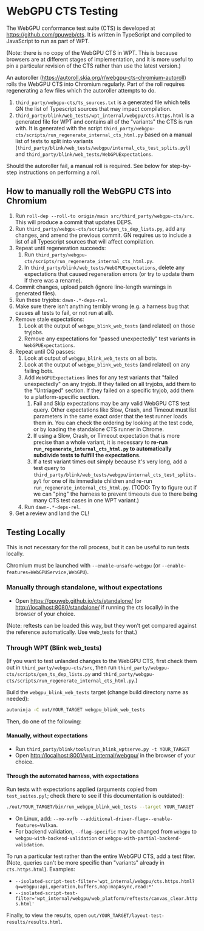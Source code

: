# WebGPU CTS Testing

The WebGPU conformance test suite (CTS) is developed at
<https://github.com/gpuweb/cts>. It is written in TypeScript and compiled to
JavaScript to run as part of WPT.

(Note: there is no copy of the WebGPU CTS in WPT. This is because browsers are
at different stages of implementation, and it is more useful to pin a particular
revision of the CTS rather than use the latest version.)

An autoroller (https://autoroll.skia.org/r/webgpu-cts-chromium-autoroll) rolls the WebGPU
CTS into Chromium regularly. Part of the roll requires regenerating a few files which the
autoroller attempts to do.
1. `third_party/webgpu-cts/ts_sources.txt` is a generated file which tells GN the list of Typescript
   sources that may impact compilation.
1. `third_party/blink/web_tests/wpt_internal/webgpu/cts.https.html` is a generated file for WPT and
   contains all of the "variants" the CTS is run with. It is generated with the script
   `third_party/webgpu-cts/scripts/run_regenerate_internal_cts_html.py` based on a manual list of
   tests to split into variants (`third_party/blink/web_tests/webgpu/internal_cts_test_splits.pyl`)
   and `third_party/blink/web_tests/WebGPUExpectations`.

Should the autoroller fail, a manual roll is required.
See below for step-by-step instructions on performing a roll.

## How to manually roll the WebGPU CTS into Chromium

1. Run `roll-dep --roll-to origin/main src/third_party/webgpu-cts/src`. This will produce a commit
   that updates DEPS.
1. Run `third_party/webgpu-cts/scripts/gen_ts_dep_lists.py`, add any changes, and amend the previous
   commit. GN requires us to include a list of all Typescript sources that will affect compilation.
1. Repeat until regeneration succeeds:
    1. Run `third_party/webgpu-cts/scripts/run_regenerate_internal_cts_html.py`.
    1. In `third_party/blink/web_tests/WebGPUExpectations`,
        delete any expectations that caused regeneration errors
        (or try to update them if there was a rename).
1. Commit changes, upload patch (ignore line-length warnings in generated files).
1. Run these tryjobs: `dawn-.*-deps-rel`.
1. Make sure there isn't anything terribly wrong
    (e.g. a harness bug that causes all tests to fail, or not run at all).
1. Remove stale expectations:
    1. Look at the output of `webgpu_blink_web_tests` (and related)
        on those tryjobs.
    1. Remove any expectations for "passed unexpectedly" test variants
        in `WebGPUExpectations`.
1. Repeat until CQ passes:
    1. Look at output of `webgpu_blink_web_tests` on all bots.
    1. Look at the output of `webgpu_blink_web_tests` (and related)
        on any failing bots.
    1. Add `WebGPUExpectations` lines for any test variants that
        "failed unexpectedly" on any tryjob.
        If they failed on all tryjobs, add them to the "Untriaged" section.
        If they failed on a specific tryjob, add them to a platform-specific section.
        1. Fail and Skip expectations may be any valid WebGPU CTS test query. Other expectations
           like Slow, Crash, and Timeout must list parameters in the same exact order that the
           test runner loads them in. You can check the ordering by looking at the test code, or
           by loading the standalone CTS runner in Chrome.
        1. If using a Slow, Crash, or Timeout expectation that is more precise than a whole variant,
            it is necessary to **re-run `run_regenerate_internal_cts_html.py`
            to automatically subdivide tests to fulfill the expectations**.
        1. If a test variant times out simply because it's very long,
            add a test query to `third_party/blink/web_tests/webgpu/internal_cts_test_splits.pyl`
            for one of its immediate children and re-run `run_regenerate_internal_cts_html.py`.
            (TODO: Try to figure out if we can "ping" the harness to prevent
            timeouts due to there being many CTS test cases in one WPT variant.)
    1. Run `dawn-.*-deps-rel`.
1. Get a review and land the CL!

## Testing Locally

This is not necessary for the roll process, but it can be useful to run tests locally.

Chromium must be launched with `--enable-unsafe-webgpu`
(or `--enable-features=WebGPUService,WebGPU`).

### Manually through standalone, without expectations

- Open <https://gpuweb.github.io/cts/standalone/>
    (or <http://localhost:8080/standalone/> if running the cts locally)
    in the browser of your choice.

(Note: reftests can be loaded this way, but they won't get compared against the
reference automatically. Use web_tests for that.)

### Through WPT (Blink web_tests)

(If you want to test unlanded changes to the WebGPU CTS, first check them out in
`third_party/webgpu-cts/src`, then run
`third_party/webgpu-cts/scripts/gen_ts_dep_lists.py` and
`third_party/webgpu-cts/scripts/run_regenerate_internal_cts_html.py`.)

Build the `webgpu_blink_web_tests` target (change build directory name as needed):

```sh
autoninja -C out/YOUR_TARGET webgpu_blink_web_tests
```

Then, do one of the following:

#### Manually, without expectations

- Run `third_party/blink/tools/run_blink_wptserve.py -t YOUR_TARGET`
- Open <http://localhost:8001/wpt_internal/webgpu/> in the browser of your choice.

#### Through the automated harness, with expectations

Run tests with expectations applied (arguments copied from `test_suites.pyl`;
check there to see if this documentation is outdated):

```sh
./out/YOUR_TARGET/bin/run_webgpu_blink_web_tests --target YOUR_TARGET --flag-specific=webgpu
```

- On Linux, add:
    `--no-xvfb --additional-driver-flag=--enable-features=Vulkan`.
- For backend validation, `--flag-specific` may be changed from `webgpu` to
    `webgpu-with-backend-validation` or `webgpu-with-partial-backend-validation`.

To run a particular test rather than the entire WebGPU CTS, add a test filter.
(Note, queries can't be more specific than "variants" already in `cts.https.html`).
Examples:
- `--isolated-script-test-filter='wpt_internal/webgpu/cts.https.html?q=webgpu:api,operation,buffers,map:mapAsync,read:*'`
- `--isolated-script-test-filter='wpt_internal/webgpu/web_platform/reftests/canvas_clear.https.html'`

Finally, to view the results, open `out/YOUR_TARGET/layout-test-results/results.html`.
